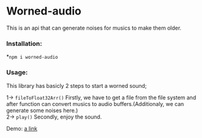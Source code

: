 <h1>Worned-audio</h1>
This is an api that can generate noises for musics to make them older.

<h3>Installation:</h3>

 *`npm i worned-audio`
 
<h3>Usage:</h3>

This library has basicly 2 steps to start a worned sound;

1-> `fileToFloat32Arr()` Firstly, we have to get a file from the file system and after function can convert musics to audio buffers.(Additionaly, we can generate some noises here.) <br>
2-> `play()` Secondly, enjoy the sound. 

Demo:
[a link](http://worned-audio.nutuva.com)
